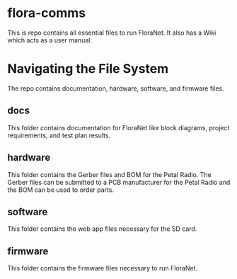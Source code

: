 # flora-comms

This is repo contains all essential files to run FloraNet. It also has a Wiki which acts as a user manual.

# Navigating the File System

The repo contains documentation, hardware, software, and firmware files.

## docs

This folder contains documentation for FloraNet like block diagrams, project requirements, and test plan results.

## hardware

This folder contains the Gerber files and BOM for the Petal Radio. The Gerber files can be submitted to a PCB manufacturer for the Petal Radio and the BOM can be used to order parts.

## software

This folder contains the web app files necessary for the SD card.

## firmware

This folder contains the firmware files necessary to run FloraNet.